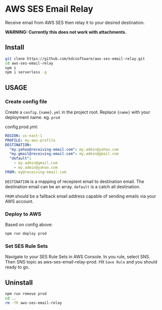 # AWS SES Email Relay

Receive email from AWS SES then relay it to your desired destination.

**WARNING: Currently this does not work with attachments.**

## Install

```bash
git clone https://github.com/kdcsoftware/aws-ses-email-relay.git
cd aws-ses-email-relay
npm i
npm i serverless -g
```

## USAGE

### Create config file

Create a `config.{name}.yml` in the project root. Replace `{name}` with your deployment name. eg. `prod`

config.prod.yml:

```yml
REGION: us-east-1
PROFILE: my-aws-profile
DESTINATION:
  "my.yahoo@receiving-email.com": my.admin@yahoo.com
  "my.gmail@receiving-email.com": my.admin@gmail.com
  "default":
    - my.admin@gmail.com
    - my.admin@yahoo.com
FROM: my@receiving-email.com
```

`DESTINATION` is a mapping of recepient email to destination email. The destination email can be an array. `default` is a catch all destination.

`FROM` should be a fallback email address capable of sending emails via your AWS account.

### Deploy to AWS

Based on config above:

```bash
npm run deploy prod
```

### Set SES Rule Sets

Navigate to your SES Rule Sets in AWS Console. In you rule, select SNS. Then SNS topic as aws-ses-email-relay-prod. Hit `Save Rule` and you should ready to go.

## Uninstall

```bash
npm run remove prod
cd ..
rm -fR aws-ses-email-relay
```
